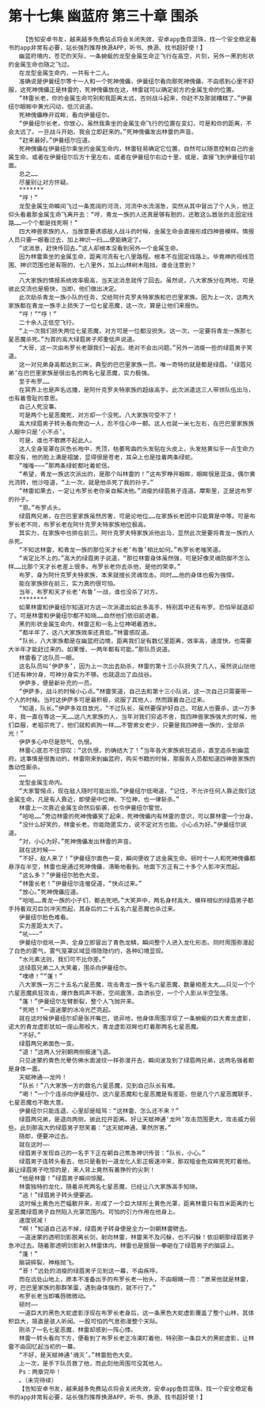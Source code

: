 # 第十七集 幽蓝府 第三十章 围杀
        【告知安卓书友，越来越多免费站点将会关闭失效，安卓app鱼目混珠，找一个安全稳定看书的app非常有必要，站长强烈推荐换源APP，听书、换源、找书超好使！】
       幽蓝府境内，苍茫的天际，一条蜿蜒的龙型金属生命正飞行在高空，片刻，另外一黑豹形状的金属生命也随之飞过。
       在龙型金属生命内，一共有十二人。
       准确说是伊曼纽尔等十一人和一个死神傀儡，伊曼纽尔看向那死神傀儡，不由感到心里不舒服，这死神傀儡正是林雷的，死神傀儡放在这，林雷就可以确定前方的金属生命的位置。
       “林雷长老，你的金属生命可别和我距离太远，否则战斗起来，你赶不及那就糟糕了。”伊曼纽尔眼眸中黄光闪动，低沉说道。
       死神傀儡睁开双眸，看向伊曼纽尔。
       “伊曼纽尔长老，你放心，虽然我乘坐的金属生命飞行的位置在变幻，可是和你的距离，不会太远了。一旦战斗开始，我会立即赶来的。”死神傀儡发出林雷的声音。
       “赶来最好。”伊曼纽尔应道。
       死神傀儡在伊曼纽尔乘坐的金属生命内，林雷轻易确定它位置，自然可以随意控制自己的金属生命。或者在伊曼纽尔后方十里左右，或者在伊曼纽尔右边十里，或是，直接飞到伊曼纽尔前面。
       总之……
       尽量别让对方怀疑。
       *******
       “呼！”
       龙型金属生命瞬间飞过一条宽阔的河流，河流中水流湍急，突然从其中冒出了个人头，他正仰头看着那金属生命飞离开去：“哼，青龙一族的人还真是够有胆的，还敢这么嚣张的走固定线路……一个个都是找死啊！”
       四大神兽家族的人，当故意要诱惑敌人战斗的时候，金属生命会直接形成四神兽模样。情报人员只要一眼看过去，加上神识一扫……便能确定了。
       “这消息，赶快传回去。”这人却根本没看到另外一个金属生命。
       因为林雷乘坐的金属生命，距离河流有七八里路程。根本不在固定线路上。毕竟神的视线范围、神识范围也是有限的，七八里外，加上山林树木阻挡，谁会注意到？
       ……
       八大家族的情报系统效率极高，当天这消息就传了回去。虽然说，八大家族分在两地，可是彼此交流也是极快，当即，他们做出决定。
       此次劫杀青龙一族小队的任务，交给阿什克罗夫特家族和巴巴里家族。因为上一次，这两大家族都在青龙一族手上损失了一位七星恶魔，这一次，算是让他们来报仇。
       “呼！”“呼！”
       二十余人正低空飞行。
       “上一次我们损失两位七星恶魔，对方可是一位都没损失。这一次，一定要将青龙一族那七星恶魔杀死。”为首的高大绿眉男子郑重低声说道。
       “大哥，这一次由布罗长老跟我们一起去。绝对不会出问题。”另外一消瘦一些的绿眉男子笑道。
       这一对兄弟身高都达到三米，典型的巴巴里家族一员。唯一奇特的就是都是绿眉。‘绿眉兄弟’在巴巴里家族是很出名的两名七星恶魔，实力极强。
       至于布罗……
       在冥界上也是声名远播，是阿什克罗夫特家族的超级高手。此次派遣这三人带领队伍出马，也有着雪耻的意思。
       自己人死没事。
       可是两个七星恶魔死，对方却一个没死。八大家族可受不了！
       高大绿眉男子转头看向旁边一人，忍不住心中一颤。这人也就一米七左右，在巴巴里家族族人眼中只是‘小不点’。
       可是，谁也不敢瞧不起此人。
       这人全身笼罩在灰色长袍中，秃顶，枯萎弯曲的头发贴在头皮上，头发枯黄似乎一点生命力都没有，他的脸上满是褶皱，显得很是苍老，耳朵上也是挂着两条绿蛇。
       “嗤嗤~~~”那两条绿蛇都吐着蛇信。
       “希望，青龙一族这次派出的，是那个叫林雷的！”这布罗睁开眼眸，眼眸很是混浊，偶尔黄光流转，他沙哑道，“上一次，就是他杀死了我的孙子。”
       “林雷如果去，一定让布罗长老你亲自解决他。”消瘦的绿眉男子连道。摩斯里，正是这布罗的孙子。
       “恩。”布罗点头。
       绿眉两兄弟，在巴巴里家族虽然厉害，可是论地位……在家族长老团中只能算是中等。可是布罗长老不同，布罗长老在阿什克罗夫特家族地位极高。
       其实力，在家族中也排在前三。阿什克罗夫特家族派他出马，显然此次是要将青龙一族的人杀死。
       “不知这林雷，和青龙一族的那位天才长老‘布鲁’相比如何。”布罗长老嗤笑道。
       “肯定比不上的。”高大的绿眉男子说道，“那位林雷身体虽然强，可是好像灵魂防御不怎么样……比那个天才长老差上很多。布罗长老你去杀他，是他的荣幸。”
       布罗，身为阿什克罗夫特家族，本来就擅长灵魂攻击。同时……他的身体也极为强悍。
       能在家族排在前三，实力真的很可怕。
       当年，布罗和天才长老‘布鲁’一战，谁也没杀了对方。
       ********
       如果林雷和伊曼纽尔知道对方这一次派遣出如此多高手，特别其中还有布罗。恐怕早就退却了。可是林雷和伊曼纽尔都不知晓……自然他们依旧前进着。
       黑豹形状金属生命内，林雷正和一名上位神喝着酒水。
       “都半年了，这八大家族效率还真低。”林雷感叹道。
       “队长，八大家族都是在幽蓝府边境，距离我们足有数亿里距离，效率高，速度快，也需要大半年才能赶过来的。如果慢，一两年都有可能。”那队员说道。
       林雷看了这队员一眼。
       这名队员叫‘伊萨多’，因为上一次出去劫杀，林雷的第十三小队损失了几人，虽然说山挞他们还有神分身，可神分身实力不够。也就退出了血战谷。
       伊萨多，便是新补充的一员。
       “伊萨多，战斗的时候小心点。”林雷笑道，自己去和第十三小队说，这一次自己只需要带一个人的时候。当时这伊萨多可是最积极，说服了其他人，然而跟着自己过来。
       “知道，队长。”伊萨多双目放光，“不过队长，虽然要保护好自己，可敌人也要杀，这一万多年，我一直在等这一天……这八大家族的人，当年对我们穷追不舍，我四神兽家族强大的时候，他们臣服，老祖宗死了，他们就和疯狗一样……不管男女老少，只要是我四神兽一族的，全部杀光！”
       伊萨多心中尽是怒气、仇恨。
       林雷心底忍不住惊叹：“这仇恨，的确结大了！”当年各大家族疯狂追杀，直至追杀到幽蓝府。这事情是很轰动的，林雷刚来到幽蓝府，购买书籍的时候，那服务人员都知道四神兽家族的轰动性厮杀。
       ……
       龙型金属生命内。
       “大家警惕点，现在敌人随时可能出现。”伊曼纽尔低喝道，“记住，不允许任何人靠近我们这金属生命，凡是有人靠近，即使是中位神、下位神，也一律斩杀。”
       林雷上一次靠近金属生命然后偷袭，也令伊曼纽尔警觉。
       “哈哈……”旁边林雷的死神傀儡笑了起来，死神傀儡内有林雷的意识，可以算林雷一个分身。
       “没什么好笑的，林雷长老。你能隐匿实力，说不定对方也能。小心点为好。”伊曼纽尔说道。
       “对，小心为好。”死神傀儡发出林雷的声音。
       就在这时候——
       “不好，敌人来了！”伊曼纽尔面色一变，瞬间便收了这金属生命。顿时十一人和死神傀儡都悬浮在半空，林雷也是通过死神傀儡，清晰地看到。地面下方正有二十多个人影冲天而起。
       “这么多？”伊曼纽尔脸色大变。
       “林雷长老！”伊曼纽尔连催促道，“快点过来。”
       “放心。”死神傀儡应道。
       “哈哈……青龙一族的小子们，都去死吧。”大笑声中，两名身材高大、模样相似的绿眉男子都手持着双刃巨剑冲天而起，其身后的二十五名六星恶魔也杀过来。
       伊曼纽尔脸色难看。
       实力差距太大了。
       “吼~~~”
       伊曼纽尔低吼一声，全身立即冒出了青色龙鳞，瞬间整个人进入龙化形态。同时周围弥漫起了白色的雾气，雾气笼罩区域显得隐隐约约，各种幻境显现。
       “水元素法则，我们可不比你差。”
       这绿眉兄弟二人大笑着，围杀向伊曼纽尔。
       “噗哧！”“蓬！”
       八大家族一方二十五名六星恶魔，攻击青龙一族十名六星恶魔，数量相差太大……只见一个个六星恶魔疯狂攻击，爆炸轰鸣声不断，空间震荡，血洒长空，一个个人影从半空坠落。
       “蓬！”伊曼纽尔左臂断裂，整个人飞抛开来。
       “死吧！”一道迷蒙的冰冷光芒亮起。
       就在这时候伊曼纽尔却是张开嘴巴，诡异地，他身体周围浮现了一条蜿蜒的巨大青龙虚影，诺大的青龙虚影犹如一座山那般大，青龙虚影双眸也盯着那两名七星恶魔。
       “不好。”
       绿眉两兄弟面色一变。
       “退！”这两人分别朝两侧极速飞退。
       只见迷蒙的青色光晕仿佛水面波纹一样弥漫开去，瞬间波及到了绿眉两兄弟，这两名强者都是身体一震。
       天赋神通——龙吟！
       “队长！”八大家族一方的数名六星恶魔，见到自己队长有难。
       “喝！”一个个连杀向伊曼纽尔。这六星恶魔和七星恶魔是有差距，但是几个六星恶魔联手，七星恶魔也不敢大意。
       伊曼纽尔只能连退，心里却是暗骂：“这林雷，怎么还不来？”
       绿眉两兄弟，是退向两侧，彼此拉开距离。好让天赋神通‘龙吟’攻击范围更大，攻击威力弱些。此刻那高大的绿眉男子怒笑着：“这天赋神通，果然厉害。”
       随即，便要冲过去。
       就在这时——
       绿眉男子发现自己的一名手下正在朝自己焦急神识传音：“队长，小心。”
       绿眉男子连转头看去，他只是看到一道龙化人影正极速冲来，那双暗金色双眸死死盯着他。最让绿眉男子吃惊的是，来人背上竟然有着狰狞的尖刺！
       “他是林雷！”绿眉男子瞬间惊醒。
       林雷独特的龙化，随着杀死两名七星恶魔，已经让八大家族高手知晓。
       “逃！”绿眉男子转头便要逃。
       这时候土黄色光芒幅散开来，形成了一个巨大球形土黄色光罩，距离林雷只有百米距离的七星恶魔绿眉男子自然陷入光罩范围内。可怕的引力作用在他身上。
       速度锐减！
       “啊！”知道自己逃不掉，绿眉男子转身便是全力一剑朝林雷劈去。
       一道迷蒙的透明剑影脱离长剑，射向林雷，林雷来不及闪躲，也不闪躲！依旧朝那绿眉男子急冲过去。随着那透明剑影射入林雷体内，林雷也是狠狠一拳砸在了绿眉男子的脑袋上。
       “蓬！”
       脑袋碎裂，神格抛飞。
       “哥！”远处的消瘦的绿眉男子见到这一幕，不由疾呼。
       而在远处山地上，原本不准备出手的布罗长老一抬头，不由眼睛一亮：“原来他就是林雷，哼，巴巴里家族的那群笨蛋，遇到身体强的，就不行了。”
       布罗长老当即嘴唇微微动。
       顿时——
       一道巨大的黑色大蛇虚影浮现在布罗长老身后，这一条黑色大蛇虚影覆盖了整个山林，其体积巨大，简直是骇人听闻。一股可怕的气息弥漫整个天际。
       刚杀了一名七星恶魔，林雷却感到一阵心悸。
       林雷一转头看向下方，便看到了布罗长老正冷漠盯着他，特别那一条巨大的黑蛇虚影，让林雷不由回忆起当初的一幕。
       “不好，是天赋神通‘魂灭’。”林雷脸色大变。
       上一次，是手下队员救了他，而此刻他周围可没其他人。
       Ps：两章完毕！
       。（未完待续）
       【告知安卓书友，越来越多免费站点将会关闭失效，安卓app鱼目混珠，找一个安全稳定看书的app非常有必要，站长强烈推荐换源APP，听书、换源、找书超好使！】